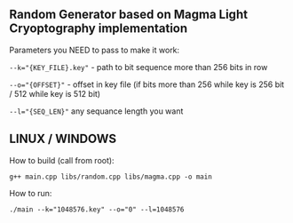 ## Random Generator based on Magma Light Cryoptography implementation

Parameters you NEED to pass to make it work:

`--k="{KEY_FILE}.key"` - path to bit sequence more than 256 bits in row

`--o="{OFFSET}"` - offset in key file (if bits more than 256 while key is 256 bit / 512 while key is 512 bit)

`--l="{SEQ_LEN}"` any sequance length you want

## LINUX / WINDOWS

How to build (call from root):

```
g++ main.cpp libs/random.cpp libs/magma.cpp -o main
```

How to run:

```
./main --k="1048576.key" --o="0" --l=1048576
```

